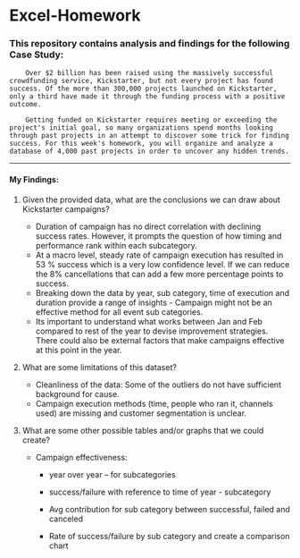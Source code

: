 # Excel-Homework

### This repository contains analysis and findings for the following Case Study:
		Over $2 billion has been raised using the massively successful crowdfunding service, Kickstarter, but not every project has found success. Of the more than 300,000 projects launched on Kickstarter, only a third have made it through the funding process with a positive outcome.

    	Getting funded on Kickstarter requires meeting or exceeding the project's initial goal, so many organizations spend months looking through past projects in an attempt to discover some trick for finding success. For this week's homework, you will organize and analyze a database of 4,000 past projects in order to uncover any hidden trends.
<!-- Horizontal Rule -->
___

<!-- Strong -->	
#### My Findings:

1)	Given the provided data, what are the conclusions we can draw about Kickstarter campaigns?
    <!--UL-->
    -	Duration of campaign has no direct correlation with declining success rates. However, it prompts the question of how timing and performance rank within each subcategory. 
    -	At a macro level, steady rate of campaign execution has resulted in 53 % success which is a very low confidence level. If we can reduce the 8% cancellations that can add a few more percentage points to success. 
    -	Breaking down the data by year, sub category, time of execution and duration provide a range of insights - Campaign might not be an effective method for all event sub categories.  
    -	Its important to understand what works between Jan and Feb compared to rest of the year to devise improvement strategies. There could also be external factors that make campaigns effective at this point in the year.

		
2)  What are some limitations of this dataset?
    -	Cleanliness of the data: Some of the outliers do not have sufficient background for cause. 
    -	Campaign execution methods (time, people who ran it, channels used) are missing and customer segmentation is unclear. 

		
3) What are some other possible tables and/or graphs that we could create?
    -	Campaign effectiveness:

        * year over year – for subcategories 

        * success/failure with reference to time of year - subcategory

        * Avg contribution for sub category between successful, failed and canceled

        * Rate of success/failure by sub category and create a comparison chart 
